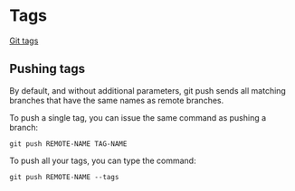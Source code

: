 # Tags

[Git tags](https://git-scm.com/book/en/v2/Git-Basics-Tagging)

## Pushing tags

By default, and without additional parameters, git push sends all matching branches that have the same names as remote branches.

To push a single tag, you can issue the same command as pushing a branch:

    git push REMOTE-NAME TAG-NAME

To push all your tags, you can type the command:

    git push REMOTE-NAME --tags
